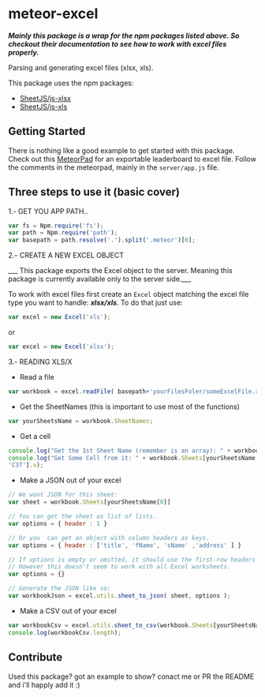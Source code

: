 meteor-excel
============

___Mainly this package is a wrap for the npm packages listed above. So checkout their documentation to see how to work with excel files properly.___

Parsing and generating excel files (xlsx, xls).

This package uses the npm packages:
* [SheetJS/js-xlsx](https://github.com/SheetJS/js-xlsx)
* [SheetJS/js-xls](https://github.com/SheetJS/js-xls)

## Getting Started
There is nothing like a good example to get started with this package. Check out this [MeteorPad](http://meteorpad.com/pad/2hjNqmwHjDvkxvLC5/Leaderboard) for an exportable leaderboard to excel file. Follow the comments in the meteorpad, mainly in the `server/app.js` file.

## Three steps to use it (basic cover)

1.- GET YOU APP PATH..

```javascript
var fs = Npm.require('fs');
var path = Npm.require('path');
var basepath = path.resolve('.').split('.meteor')[0];
```

2.- CREATE A NEW EXCEL OBJECT

___ This package exports the Excel object to the server. Meaning this package is currently available only to the server side.___

To work with excel files first create an `Excel` object matching the excel file type you want to handle: ___xlsx/xls___. To do that just use:

```javascript
var excel = new Excel('xls');
```

or

```javascript
var excel = new Excel('xlsx');
```

3.- READING XLS/X 

* Read a file

```javascript
var workbook = excel.readFile( basepath+'yourFilesFoler/someExcelFile.xls'); 
```
* Get the SheetNames (this is important to use most of the functions)

```javascript
var yourSheetsName = workbook.SheetNames;
```

* Get a cell

```javascript
console.log("Get the 1st Sheet Name (remember is an array): " + workbook.SheetNames[0]);
console.log("Get Some Cell from it: " + workbook.Sheets[yourSheetsName[0]][
'C37'].v);
```

* Make a JSON out of your excel

```javascript
// We want JSON for this sheet:
var sheet = workbook.Sheets[yourSheetsName[0]]

// You can get the sheet as list of lists.
var options = { header : 1 }

// Or you  can get an object with column headers as keys.  
var options = { header : ['title', 'fName', 'sName' ,'address' ] }

// If options is empty or omitted, it should use the first-row headers by default. 
// However this doesn't seem to work with all Excel worksheets. 
var options = {}

// Generate the JSON like so:
var workbookJson = excel.utils.sheet_to_json( sheet, options );
```

* Make a CSV out of your excel

```javascript
var workbookCsv = excel.utils.sheet_to_csv(workbook.Sheets[yourSheetsName[0]]);
console.log(workbookCsv.length);
```


## Contribute
Used this package? got an example to show? conact me or PR the README and i'll happly add it :)
